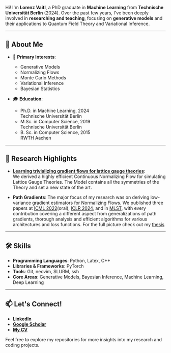 Hi! I'm **Lorenz Vaitl**, a PhD graduate in **Machine Learning** from **Technische Universität Berlin** (2024). Over the past few years, I've been deeply involved in **researching and teaching**, focusing on **generative models** and their applications to Quantum Field Theory and Variational Inference.

---

## 🚀 About Me  
- 🌟 **Primary Interests**:  
  - Generative Models  
  - Normalizing Flows  
  - Monte Carlo Methods  
  - Variational Inference  
  - Bayesian Statistics  

- 🎓 **Education**:  
  - Ph.D. in Machine Learning, 2024  
    Technische Universität Berlin  
  - M.Sc. in Computer Science, 2019  
    Technische Universität Berlin
  - B. Sc. in Computer Science, 2015   
    RWTH Aachen

---

## 🔬 Research Highlights  

- **[Learning trivializing gradient flows for lattice gauge theories](https://journals.aps.org/prd/abstract/10.1103/PhysRevD.107.L051504)**:  
  We derived a highly efficient Continuous Normalizing Flow for simulating Lattice Gauge Theories. The Model contains all the symmetries of the Theory and set a new state of the art.  

- **Path Gradients**:
  The major focus of my research was on deriving low-variance gradient estimators for Normalizing Flows. We published three papers at [ICML 2022](https://proceedings.mlr.press/v162/vaitl22a.html)(oral), [ICLR 2024](https://openreview.net/forum?id=zlkXLb3wpF&noteId=S0GjQTr3qO), and in [MLST](https://iopscience.iop.org/article/10.1088/2632-2153/ac9455/meta), with every contribution covering a different aspect from generalizations of path gradients, thorough analysis and efficient algorithms for various architectures and loss functions. For the full picture check out my [thesis](https://depositonce.tu-berlin.de/items/d398a34d-7b38-4956-ba17-f43d584e491d)


---

## 🛠️ Skills  
- **Programming Languages**: Python, Latex, C++
- **Libraries & Frameworks**: PyTorch
- **Tools**: Git, neovim, SLURM, ssh
- **Core Areas**: Generative Models, Bayesian Inference, Machine Learning, Deep Learning  

---

## 📫 Let's Connect!  
- **[LinkedIn](https://www.linkedin.com/in/lorenz-vaitl/)**  
- **[Google Scholar](https://scholar.google.de/citations?user=ipYrOMEAAAAJ)**
- **[My CV](https://github.com/lenz3000/lenz3000/blob/main/resume_cv.pdf)**  


Feel free to explore my repositories for more insights into my research and coding projects.
